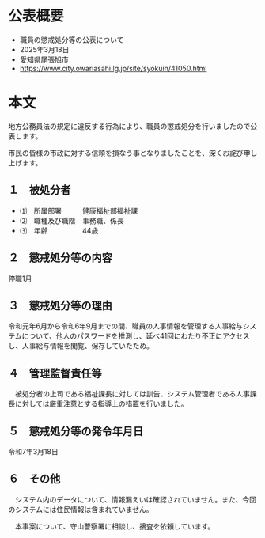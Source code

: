 # 公表概要
- 職員の懲戒処分等の公表について
- 2025年3月18日
- 愛知県尾張旭市
- https://www.city.owariasahi.lg.jp/site/syokuin/41050.html

# 本文
地方公務員法の規定に違反する行為により、職員の懲戒処分を行いましたので公表します。

市民の皆様の市政に対する信頼を損なう事となりましたことを、深くお詫び申し上げます。

## １　被処分者
- ⑴　所属部署　　　健康福祉部福祉課
- ⑵　職種及び職階　事務職、係長
- ⑶　年齢　　　　　44歳　

## ２　懲戒処分等の内容
停職1月

## ３　懲戒処分等の理由
令和元年6月から令和6年9月までの間、職員の人事情報を管理する人事給与システムについて、他人のパスワードを推測し、延べ41回にわたり不正にアクセスし、人事給与情報を閲覧、保存していたため。

## ４　管理監督責任等
　被処分者の上司である福祉課長に対しては訓告、システム管理者である人事課長に対しては厳重注意とする指導上の措置を行いました。

## ５　懲戒処分等の発令年月日
令和7年3月18日

## ６　その他
　システム内のデータについて、情報漏えいは確認されていません。また、今回のシステムには住民情報は含まれていません。

　本事案について、守山警察署に相談し、捜査を依頼しています。
